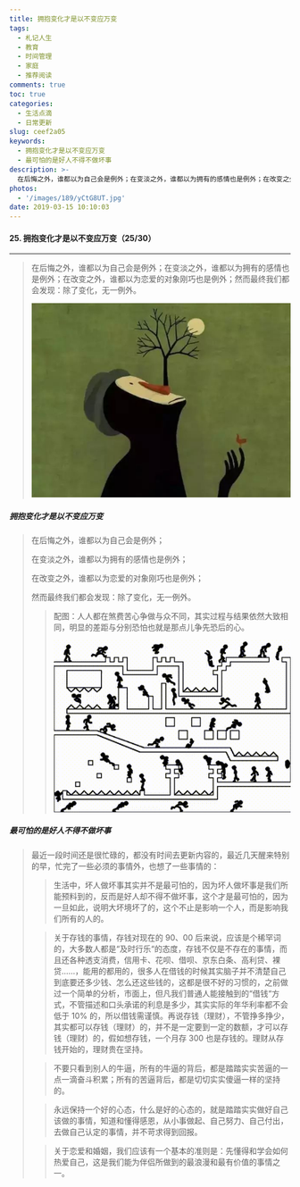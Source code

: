 ```yaml
---
title: 拥抱变化才是以不变应万变
tags:
  - 札记人生
  - 教育
  - 时间管理
  - 家庭
  - 推荐阅读
comments: true
toc: true
categories:
  - 生活点滴
  - 日常更新
slug: ceef2a05
keywords:
  - 拥抱变化才是以不变应万变
  - 最可怕的是好人不得不做坏事
description: >-
  在后悔之外，谁都以为自己会是例外；在变淡之外，谁都以为拥有的感情也是例外；在改变之外，谁都以为恋爱的对象刚巧也是例外；然而最终我们都会发现：除了变化，无一例外。
photos:
  - '/images/189/yCtG8UT.jpg'
date: 2019-03-15 10:10:03
---
```

<script type="text/javascript" src="/assets/js/dist/bai.js"></script>

#### 25. 拥抱变化才是以不变应万变（25/30）
---
> 在后悔之外，谁都以为自己会是例外；在变淡之外，谁都以为拥有的感情也是例外；在改变之外，谁都以为恋爱的对象刚巧也是例外；然而最终我们都会发现：除了变化，无一例外。
>
> ![拥抱变化才是以不变应万变](/images/189/uk5IgXQ.jpg)

##### 拥抱变化才是以不变应万变
> 在后悔之外，谁都以为自己会是例外；
>
> 在变淡之外，谁都以为拥有的感情也是例外；
>
> 在改变之外，谁都以为恋爱的对象刚巧也是例外；
>
> 然而最终我们都会发现：除了变化，无一例外。
>
>> 配图：人人都在煞费苦心争做与众不同，其实过程与结果依然大致相同，明显的差距与分别恐怕也就是那点儿争先恐后的心。
>>
>> ![拥抱变化才是以不变应万变](/images/189/81ANfP5.gif)

##### 最可怕的是好人不得不做坏事
> 最近一段时间还是很忙碌的，都没有时间去更新内容的，最近几天醒来特别的早，忙完了一些必须的事情外，也想了一些事情的：
>
>> 生活中，坏人做坏事其实并不是最可怕的，因为坏人做坏事是我们所能预料到的，反而是好人却不得不做坏事，这个才是最可怕的，因为一旦如此，说明大坏境坏了的，这个不止是影响一个人，而是影响我们所有的人的。
>
>> 关于存钱的事情，存钱对现在的 90、00 后来说，应该是个稀罕词的，大多数人都是“及时行乐“的态度，存钱不仅是不存在的事情，而且还各种透支消费，信用卡、花呗、借呗、京东白条、高利贷、裸贷……，能用的都用的，很多人在借钱的时候其实脑子并不清楚自己到底要还多少钱、怎么还这些钱的，这都是很不好的习惯的，之前做过一个简单的分析，市面上，但凡我们普通人能接触到的“借钱“方式，不管描述和口头承诺的利息是多少，其实实际的年华利率都不会低于 10% 的，所以借钱需谨慎。再说存钱（理财），不管挣多挣少，其实都可以存钱（理财）的，并不是一定要到一定的数额，才可以存钱（理财）的，假如想存钱，一个月存 300 也是存钱的。理财从存钱开始的，理财贵在坚持。
>
>> 不要只看到别人的牛逼，所有的牛逼的背后，都是踏踏实实苦逼的一点一滴奋斗积累；所有的苦逼背后，都是切切实实傻逼一样的坚持的。
>
>> 永远保持一个好的心态，什么是好的心态的，就是踏踏实实做好自己该做的事情，知道和懂得感恩，从小事做起、自己努力、自己付出，去做自己认定的事情，并不苛求得到回报。
>
>> 关于恋爱和婚姻，我们应该有一个基本的准则是：先懂得和学会如何热爱自己，这是我们能为伴侣所做到的最浪漫和最有价值的事情之一。
